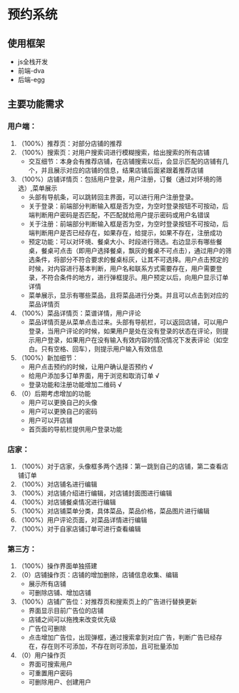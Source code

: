 # 预约系统
## 使用框架
* js全栈开发
* 前端-dva
* 后端-egg
## 主要功能需求
### 用户端：
1. （100%）推荐页：对部分店铺的推荐
2. （100%）搜索页：对用户搜索词进行模糊搜索，给出搜索的所有店铺
    - 交互细节：本身会有推荐店铺，在店铺搜索以后，会显示匹配的店铺有几个，并且展示对应的店铺的信息，结果店铺后面紧跟着推荐店铺
3. （100%）店铺详情页：包括用户登录，用户注册，订餐（通过对环境的筛选）,菜单展示
    - 头部有导航条，可以跳转回主界面，可以进行用户注册登录。
    - 关于登录：前端部分判断输入框是否为空，为空时登录按钮不可按动，后端判断用户密码是否匹配，不匹配就给用户提示密码或用户名错误
    - 关于注册：前端部分判断输入框是否为空，为空时登录按钮不可按动，后端判断用户是否已经存在，如果存在，给提示，如果不存在，注册成功
    - 预定功能：可以对环境、餐桌大小、时段进行筛选。右边显示有哪些餐桌，餐桌可点击（即用户选择餐桌，飘灰的餐桌不可点击），通过用户的筛选条件，将部分不符合要求的餐桌标灰，让其不可选择。用户点击预定的时候，对内容进行基本判断，用户名和联系方式需要存在，用户需要登录，不符合条件的地方，进行弹框提示。用户预定以后，向用户显示订单详情
    - 菜单展示，显示有哪些菜品，且将菜品进行分类。并且可以点击到对应的菜品详情页
4. （100%）菜品详情页：菜谱详情，用户评论
    - 菜品详情页是从菜单点击过来。头部有导航栏，可以返回店铺，可以用户登录，当用户评论的时候，如果用户是处在没有登录的状态在评论，则提示用户登录，如果用户在没有输入有效内容的情况情况下发表评论（如空白。只有空格、回车），则提示用户输入有效信息
5. （100%）新加细节：
    - 用户点击预约的时候，让用户确认是否预约 √
    - 给用户添加多订单界面，用于浏览和取消订单 √
    - 登录功能和注册功能增加二维码 √
6. （0）后期考虑增加的功能
    - 用户可以更换自己的头像 
    - 用户可以更换自己的密码 
    - 用户可以开店铺
    - 首页面的导航栏提供用户登录功能
### 店家：
1. （100%）对于店家，头像框多两个选择：第一跳到自己的店铺，第二查看店铺订单
2. （100%）对店铺名进行编辑
3. （100%）对店铺介绍进行编辑，对店铺封面图进行编辑
4. （100%）对店铺餐桌情况进行编辑
5. （100%）对店铺菜单分类，具体菜品，菜品价格，菜品图片进行编辑
6. （100%）用户评论页面，对菜品详情进行编辑
7. （100%）对于自家店铺订单可进行查看编辑
### 第三方：
1. （100%）操作界面单独搭建
2. （0）店铺操作页：店铺的增加删除，店铺信息收集、编辑
    - 展示所有店铺
    - 可删除店铺、增加店铺
3. （100%）店铺广告位：对推荐页和搜索页上的广告进行替换更新
    - 界面显示目前广告位的店铺
    - 店铺之间可以拖拽来改变优先级
    - 广告位可删除
    - 点击增加广告位，出现弹框，通过搜索拿到对应广告，判断广告已经存在，存在则不可添加，不存在则可添加，且可批量添加
4. （0）用户操作页
    - 界面可搜索用户
    - 可重置用户密码
    - 可删除用户、创建用户